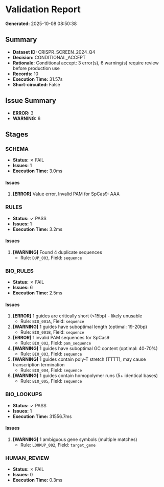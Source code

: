 # Validation Report

**Generated:** 2025-10-08 08:50:38

## Summary

- **Dataset ID:** CRISPR_SCREEN_2024_Q4
- **Decision:** CONDITIONAL_ACCEPT
- **Rationale:** Conditional accept: 3 error(s), 6 warning(s) require review before production use
- **Records:** 10
- **Execution Time:** 31.57s
- **Short-circuited:** False

## Issue Summary

- **ERROR:** 3
- **WARNING:** 6

## Stages

### SCHEMA

- **Status:** ✗ FAIL
- **Issues:** 1
- **Execution Time:** 3.0ms

#### Issues

1. **[ERROR]** Value error, Invalid PAM for SpCas9: AAA

### RULES

- **Status:** ✓ PASS
- **Issues:** 1
- **Execution Time:** 3.2ms

#### Issues

1. **[WARNING]** Found 4 duplicate sequences
   - Rule: `DUP_003`, Field: `sequence`

### BIO_RULES

- **Status:** ✗ FAIL
- **Issues:** 6
- **Execution Time:** 2.5ms

#### Issues

1. **[ERROR]** 1 guides are critically short (<15bp) - likely unusable
   - Rule: `BIO_001A`, Field: `sequence`
2. **[WARNING]** 1 guides have suboptimal length (optimal: 19-20bp)
   - Rule: `BIO_001B`, Field: `sequence`
3. **[ERROR]** 1 invalid PAM sequences for SpCas9
   - Rule: `BIO_002`, Field: `pam_sequence`
4. **[WARNING]** 1 guides have suboptimal GC content (optimal: 40-70%)
   - Rule: `BIO_003`, Field: `sequence`
5. **[WARNING]** 1 guides contain poly-T stretch (TTTT), may cause transcription termination
   - Rule: `BIO_004`, Field: `sequence`
6. **[WARNING]** 1 guides contain homopolymer runs (5+ identical bases)
   - Rule: `BIO_005`, Field: `sequence`

### BIO_LOOKUPS

- **Status:** ✓ PASS
- **Issues:** 1
- **Execution Time:** 31556.7ms

#### Issues

1. **[WARNING]** 1 ambiguous gene symbols (multiple matches)
   - Rule: `LOOKUP_002`, Field: `target_gene`

### HUMAN_REVIEW

- **Status:** ✗ FAIL
- **Issues:** 0
- **Execution Time:** 0.3ms

